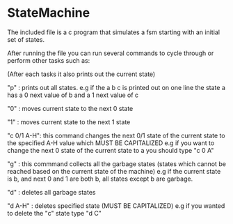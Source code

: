 # StateMachine

The included file is a c program that simulates a fsm starting with an initial set of states.



After running the file you can run several commands to cycle through or perform other tasks such as:

(After each tasks it also prints out the current state)

"p" : prints out all states.
e.g if the a b c is printed out on one line the state a has a 0 next value of b and a 1 next value of c

"0" : moves current state to the next 0 state

"1" : moves current state to the next 1 state

"c 0/1 A-H": this command changes the next 0/1 state of the current state to the specified A-H value which MUST BE CAPITALIZED
e.g if you want to change the next 0 state of the current state to a you should type "c 0 A"

"g" : this commmand collects all the garbage states (states which cannot be reached based on the current state of the machine) 
e.g if the current state is b, and next 0 and 1 are both b, all states except b are garbage.

"d" : deletes all garbage states

"d A-H" : deletes specified state (MUST BE CAPITALIZED) e.g if you wanted to delete the "c" state type "d C"
